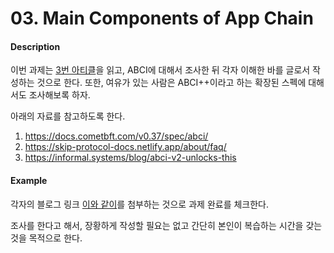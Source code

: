 # 03. Main Components of App Chain

#### Description

이번 과제는 [3번 아티클](../03_app_chain_main_components.md)을 읽고, ABCI에 대해서 조사한 뒤 각자 이해한 바를 글로서 작성하는 것으로 한다. 또한, 여유가 있는 사람은 ABCI++이라고 하는 확장된 스펙에 대해서도 조사해보록 하자.

아래의 자료를 참고하도록 한다.

1. https://docs.cometbft.com/v0.37/spec/abci/
2. https://skip-protocol-docs.netlify.app/about/faq/
3. https://informal.systems/blog/abci-v2-unlocks-this

#### Example

각자의 블로그 링크 [이와 같이](https://blog.naver.com/jeongseup/222449849432)를 첨부하는 것으로 과제 완료를 체크한다.

조사를 한다고 해서, 장황하게 작성할 필요는 없고 간단히 본인이 복습하는 시간을 갖는 것을 목적으로 한다.
